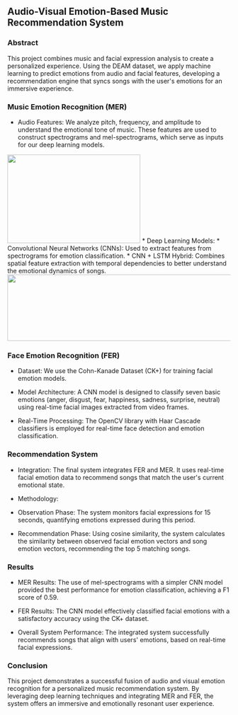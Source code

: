 ## Audio-Visual Emotion-Based Music Recommendation System
### Abstract
This project combines music and facial expression analysis to create a personalized experience. Using the DEAM dataset, we apply machine learning to predict emotions from audio and facial features, developing a recommendation engine that syncs songs with the user's emotions for an immersive experience.

### Music Emotion Recognition (MER)
  * Audio Features: We analyze pitch, frequency, and amplitude to understand the emotional tone of music. These features are used to 
    construct spectrograms and mel-spectrograms, which serve as inputs for our deep learning models.
<img src="https://github.com/user-attachments/assets/894979c8-a268-45f9-a020-eb59ceec5b66" width="300" height="200"/>
  * Deep Learning Models:
   * Convolutional Neural Networks (CNNs): Used to extract features from spectrograms for emotion classification.
   * CNN + LSTM Hybrid: Combines spatial feature extraction with temporal dependencies to better understand the emotional dynamics of songs.

<img src="https://github.com/user-attachments/assets/39cfbe4d-5416-4363-825d-cbbc2eeb967b" width="700" height="150"/>

 ### Face Emotion Recognition (FER)
  * Dataset: We use the Cohn-Kanade Dataset (CK+) for training facial emotion models.
  
  * Model Architecture: A CNN model is designed to classify seven basic emotions (anger, disgust, fear, happiness, sadness, surprise,   neutral) using real-time facial images extracted from video frames.
   
  * Real-Time Processing: The OpenCV library with Haar Cascade classifiers is employed for real-time face detection and emotion classification.

### Recommendation System
  * Integration: The final system integrates FER and MER. It uses real-time facial emotion data to recommend songs that match the user's current emotional state.
  
  * Methodology:
   * Observation Phase: The system monitors facial expressions for 15 seconds, quantifying emotions expressed during this period.
   * Recommendation Phase: Using cosine similarity, the system calculates the similarity between observed facial emotion vectors and song emotion vectors, recommending the top 5 matching songs.
### Results
 * MER Results: The use of mel-spectrograms with a simpler CNN model provided the best performance for emotion classification, achieving a F1 score of 0.59.
 
 * FER Results: The CNN model effectively classified facial emotions with a satisfactory accuracy using the CK+ dataset.
 
 * Overall System Performance: The integrated system successfully recommends songs that align with users' emotions, based on real-time facial expressions.

### Conclusion
This project demonstrates a successful fusion of audio and visual emotion recognition for a personalized music recommendation system. By leveraging deep learning techniques and integrating MER and FER, the system offers an immersive and emotionally resonant user experience.

